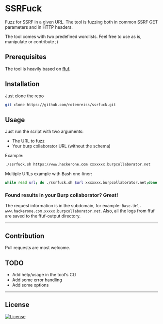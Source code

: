 # SSRFuck
Fuzz for SSRF in a given URL.
The tool is fuzzing both in common SSRF GET parameters and in HTTP headers.

The tool comes with two predefined wordlists. Feel free to use as is, manipulate or contribute ;)

## Prerequisites
The tool is heavily based on [ffuf](https://github.com/ffuf/ffuf).

## Installation
Just clone the repo

```bash
git clone https://github.com/rotemreiss/ssrfuck.git
```

## Usage

Just run the script with two arguments:
- The URL to fuzz
- Your burp collaborator URL (without the schema)

Example:
```bash
./ssrfuck.sh https://www.hackerone.com xxxxxxx.burpcollaborator.net
```

Multiple URLs example with Bash one-liner:

```bash
while read url; do ./ssrfuck.sh $url xxxxxxx.burpcollaborator.net;done < urls_list.txt
```

### Found results in your Burp collaborator? Great!
The request information is in the subdomain, for example: `Base-Url-www.hackerone.com.xxxxx.burpcollaborator.net`.
Also, all the logs from ffuf are saved to the ffuf-output directory.

---

## Contribution
Pull requests are most welcome.

## TODO
- Add help/usage in the tool's CLI
- Add some error handling
- Add some options

---

## License

[![License](http://img.shields.io/:license-mit-blue.svg?style=flat-square)](http://badges.mit-license.org)